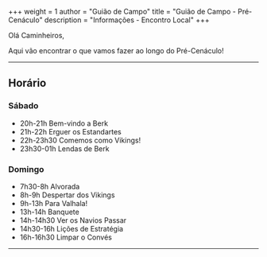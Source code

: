 +++
weight = 1
author = "Guião de Campo"
title = "Guião de Campo - Pré-Cenáculo" 
description = "Informações - Encontro Local" 
+++

Olá Caminheiros,

Aqui vão encontrar o que vamos fazer ao longo do Pré-Cenáculo!

---

## Horário

### Sábado
- 20h-21h   Bem-vindo a Berk
- 21h-22h   Erguer os Estandartes
- 22h-23h30 Comemos como Vikings!
- 23h30-01h Lendas de Berk

### Domingo
- 7h30-8h   Alvorada
- 8h-9h     Despertar dos Vikings
- 9h-13h    Para Valhala!
- 13h-14h   Banquete
- 14h-14h30 Ver os Navios Passar
- 14h30-16h Lições de Estratégia
- 16h-16h30 Limpar o Convés


---
